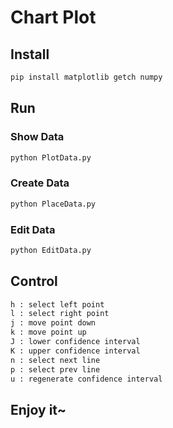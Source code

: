 # Chart Plot

## Install

```bash
pip install matplotlib getch numpy
```

## Run

### Show Data
```bash
python PlotData.py
```

### Create Data
```bash
python PlaceData.py
```

### Edit Data
```bash
python EditData.py
```

## Control

```bash
h : select left point
l : select right point
j : move point down
k : move point up
J : lower confidence interval
K : upper confidence interval
n : select next line
p : select prev line
u : regenerate confidence interval
```

## Enjoy it~

